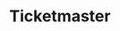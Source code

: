 ---
facebook: https://www.facebook.com/Ticketmaster
googleplus: https://plus.google.com/115274411439372300072
instagram: https://www.instagram.com/ticketmaster
linkedin: https://www.linkedin.com/company/ticketmaster
logohandle: ticketmaster
sort: ticketmaster
title: Ticketmaster
twitter: Ticketmaster
website: https://www.ticketmaster.com/
wikipedia: https://en.wikipedia.org/wiki/Ticketmaster
youtube: https://www.youtube.com/user/ticketmaster
---
